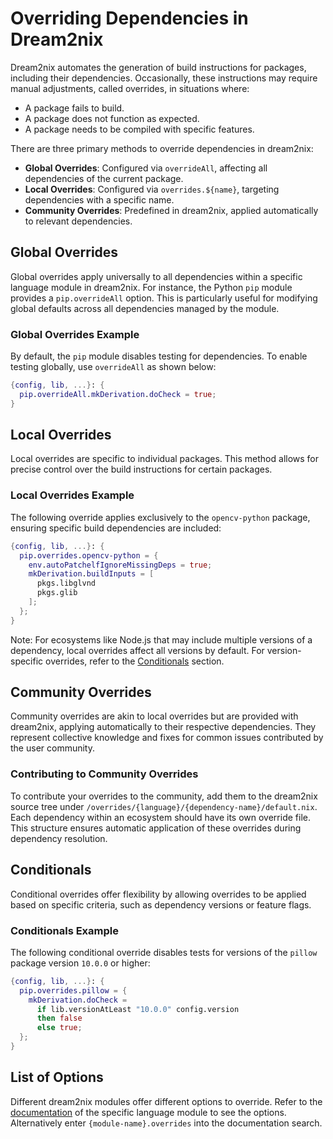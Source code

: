 # Overriding Dependencies in Dream2nix

Dream2nix automates the generation of build instructions for packages, including their dependencies. Occasionally, these instructions may require manual adjustments, called overrides, in situations where:

- A package fails to build.
- A package does not function as expected.
- A package needs to be compiled with specific features.

There are three primary methods to override dependencies in dream2nix:

- **Global Overrides**: Configured via `overrideAll`, affecting all dependencies of the current package.
- **Local Overrides**: Configured via `overrides.${name}`, targeting dependencies with a specific name.
- **Community Overrides**: Predefined in dream2nix, applied automatically to relevant dependencies.

## Global Overrides

Global overrides apply universally to all dependencies within a specific language module in dream2nix. For instance, the Python `pip` module provides a `pip.overrideAll` option. This is particularly useful for modifying global defaults across all dependencies managed by the module.

### Global Overrides Example

By default, the `pip` module disables testing for dependencies. To enable testing globally, use `overrideAll` as shown below:

```nix
{config, lib, ...}: {
  pip.overrideAll.mkDerivation.doCheck = true;
}
```

## Local Overrides

Local overrides are specific to individual packages. This method allows for precise control over the build instructions for certain packages.

### Local Overrides Example

The following override applies exclusively to the `opencv-python` package, ensuring specific build dependencies are included:

```nix
{config, lib, ...}: {
  pip.overrides.opencv-python = {
    env.autoPatchelfIgnoreMissingDeps = true;
    mkDerivation.buildInputs = [
      pkgs.libglvnd
      pkgs.glib
    ];
  };
}
```

Note: For ecosystems like Node.js that may include multiple versions of a dependency, local overrides affect all versions by default. For version-specific overrides, refer to the [Conditionals](#conditionals) section.

## Community Overrides

Community overrides are akin to local overrides but are provided with dream2nix, applying automatically to their respective dependencies. They represent collective knowledge and fixes for common issues contributed by the user community.

### Contributing to Community Overrides

To contribute your overrides to the community, add them to the dream2nix source tree under `/overrides/{language}/{dependency-name}/default.nix`. Each dependency within an ecosystem should have its own override file. This structure ensures automatic application of these overrides during dependency resolution.

## Conditionals

Conditional overrides offer flexibility by allowing overrides to be applied based on specific criteria, such as dependency versions or feature flags.

### Conditionals Example

The following conditional override disables tests for versions of the `pillow` package version `10.0.0` or higher:

```nix
{config, lib, ...}: {
  pip.overrides.pillow = {
    mkDerivation.doCheck =
      if lib.versionAtLeast "10.0.0" config.version
      then false
      else true;
  };
}
```

## List of Options

Different dream2nix modules offer different options to override.
Refer to the [documentation](https://nix-community.github.io/dream2nix) of the specific language module to see the options.
Alternatively enter `{module-name}.overrides` into the documentation search.
